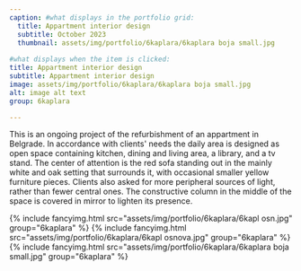 ```yaml
---
caption: #what displays in the portfolio grid:
  title: Appartment interior design
  subtitle: October 2023
  thumbnail: assets/img/portfolio/6kaplara/6kaplara boja small.jpg
  
#what displays when the item is clicked:
title: Appartment interior design
subtitle: Appartment interior design
image: assets/img/portfolio/6kaplara/6kaplara boja small.jpg
alt: image alt text
group: 6kaplara

---
```

This is an ongoing project of the refurbishment of an appartment in Belgrade. In accordance with clients' needs the daily area is designed as open space containing kitchen, dining and living area, a library, and a tv stand. The center of attention is the red sofa standing out in the mainly white and oak setting that surrounds it, with occasional smaller yellow furniture pieces. Clients also asked for more peripheral sources of light, rather than fewer central ones. The constructive column in the middle of the space is covered in mirror to lighten its presence. 

{% include fancyimg.html src="assets/img/portfolio/6kaplara/6kapl osn.jpg" group="6kaplara" %}
{% include fancyimg.html src="assets/img/portfolio/6kaplara/6kapl osnova.jpg" group="6kaplara" %}
{% include fancyimg.html src="assets/img/portfolio/6kaplara/6kaplara boja small.jpg" group="6kaplara" %}
